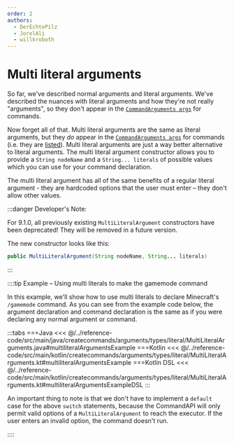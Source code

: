 ```yaml
---
order: 2
authors:
  - DerEchtePilz
  - JorelAli
  - willkroboth
---
```


# Multi literal arguments

So far, we've described normal arguments and literal arguments. We've described the nuances with literal arguments and how they're not really "arguments", so they don't appear in the [`CommandArguments args`](../../command-arguments) for commands.

Now forget all of that. Multi literal arguments are the same as literal arguments, but they _do_ appear in the [`CommandArguments args`](../../command-arguments) for commands (i.e. they are [listed](../../listed-arguments)). Multi literal arguments are just a way better alternative to literal arguments. The multi literal argument constructor allows you to provide a `String nodeName` and a `String... literals` of possible values which you can use for your command declaration.

The multi literal argument has all of the same benefits of a regular literal argument - they are hardcoded options that the user must enter – they don't allow other values.

:::danger Developer's Note:

For 9.1.0, all previously existing `MultiLiteralArgument` constructors have been deprecated! They will be removed in a future version.

The new constructor looks like this:

```java
public MultiLiteralArgument(String nodeName, String... literals)
```

:::

::::tip Example – Using multi literals to make the gamemode command

In this example, we'll show how to use multi literals to declare Minecraft's `/gamemode` command. As you can see from the example code below, the argument declaration and command declaration is the same as if you were declaring any normal argument or command.

:::tabs
===Java
<<< @/../reference-code/src/main/java/createcommands/arguments/types/literal/MultiLiteralArguments.java#multiliteralArgumentsExample
===Kotlin
<<< @/../reference-code/src/main/kotlin/createcommands/arguments/types/literal/MultiLiteralArguments.kt#multiliteralArgumentsExample
===Kotlin DSL
<<< @/../reference-code/src/main/kotlin/createcommands/arguments/types/literal/MultiLiteralArguments.kt#multiliteralArgumentsExampleDSL
:::

An important thing to note is that we don't have to implement a `default` case for the above `switch` statements, because the CommandAPI will only permit valid options of a `MultiLiteralArgument` to reach the executor. If the user enters an invalid option, the command doesn't run.

::::